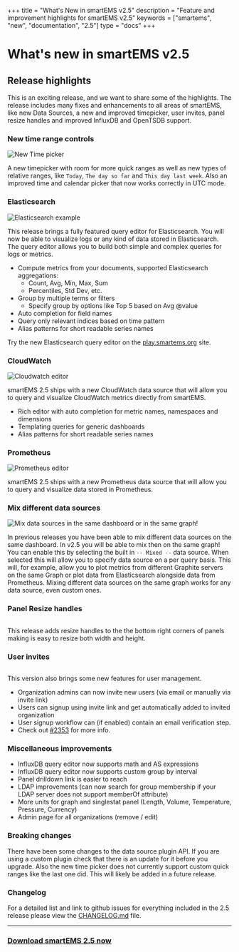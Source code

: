 +++
title = "What's New in smartEMS v2.5"
description = "Feature and improvement highlights for smartEMS v2.5"
keywords = ["smartems", "new", "documentation", "2.5"]
type = "docs"
+++

# What's new in smartEMS v2.5

## Release highlights
This is an exciting release, and we want to share some of the highlights. The release includes many
fixes and enhancements to all areas of smartEMS, like new Data Sources, a new and improved timepicker, user invites, panel
resize handles and improved InfluxDB and OpenTSDB support.

### New time range controls
<img src="/img/docs/whatsnew_2_5/timepicker.png" alt="New Time picker">

A new timepicker with room for more quick ranges as well as new types of relative ranges, like `Today`,
`The day so far` and `This day last week`. Also an improved time and calendar picker that now works
correctly in UTC mode.

### Elasticsearch

<img src="/img/docs/whatsnew_2_5/elasticsearch_metrics_ex1.png" alt="Elasticsearch example">
<br>

This release brings a fully featured query editor for Elasticsearch. You will now be able to visualize
logs or any kind of data stored in Elasticsearch. The query editor allows you to build both simple
and complex queries for logs or metrics.

- Compute metrics from your documents, supported Elasticsearch aggregations:
  - Count, Avg, Min, Max, Sum
  - Percentiles, Std Dev, etc.
- Group by multiple terms or filters
  - Specify group by options like Top 5 based on Avg @value
- Auto completion for field names
- Query only relevant indices based on time pattern
- Alias patterns for short readable series names

Try the new Elasticsearch query editor on the [play.smartems.org](http://play.smartems.org/dashboard/db/elasticsearch-metrics) site.

### CloudWatch

<img src="/img/docs/whatsnew_2_5/cloudwatch.png" alt="Cloudwatch editor">

smartEMS 2.5 ships with a new CloudWatch data source that will allow you to query and visualize CloudWatch
metrics directly from smartEMS.

- Rich editor with auto completion for metric names, namespaces and dimensions
- Templating queries for generic dashboards
- Alias patterns for short readable series names

### Prometheus

<img src="/img/docs/whatsnew_2_5/prometheus_editor.png" alt="Prometheus editor">

smartEMS 2.5 ships with a new Prometheus data source that will allow you to query and visualize data
stored in Prometheus.


### Mix different data sources
<img src="/img/docs/whatsnew_2_5/mixed_data.png" alt="Mix data sources in the same dashboard or in the same graph!">

In previous releases you have been able to mix different data sources on the same dashboard. In v2.5 you
will be able to mix then on the same graph! You can enable this by selecting the built in `-- Mixed --` data source.
When selected this will allow you to specify data source on a per query basis. This will, for example, allow you
to plot metrics from different Graphite servers on the same Graph or plot data from Elasticsearch alongside
data from Prometheus. Mixing different data sources on the same graph works for any data source, even custom ones.

### Panel Resize handles
<img src="/img/docs/whatsnew_2_5/panel_resize.gif" alt="">

This release adds resize handles to the the bottom right corners of panels making is easy to resize both width and height.

### User invites
<img src="/img/docs/whatsnew_2_5/org_invite.png" alt="">

This version also brings some new features for user management.

- Organization admins can now invite new users (via email or manually via invite link)
- Users can signup using invite link and get automatically added to invited organization
- User signup workflow can (if enabled) contain an email verification step.
- Check out [#2353](https://github.com/smartems/smartems/issues/2353) for more info.

### Miscellaneous improvements

- InfluxDB query editor now supports math and AS expressions
- InfluxDB query editor now supports custom group by interval
- Panel drilldown link is easier to reach
- LDAP improvements (can now search for group membership if your LDAP server does not support memberOf attribute)
- More units for graph and singlestat panel (Length, Volume, Temperature, Pressure, Currency)
- Admin page for all organizations (remove / edit)

### Breaking changes
There have been some changes to the data source plugin API. If you are using a custom plugin check that there is an update for it before you upgrade. Also
the new time picker does not currently support custom quick ranges like the last one did. This will likely be added in a
future release.

### Changelog
For a detailed list and link to github issues for everything included in the 2.5 release please
view the [CHANGELOG.md](https://github.com/smartems/smartems/blob/master/CHANGELOG.md) file.

- - -

### <a href="https://smartems.com/get">Download smartEMS 2.5 now</a>

